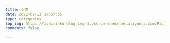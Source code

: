 ```yaml
---
title: 分类
date: 2022-09-12 17:57:35
type: categories
top_img: https://ichirinko-blog-img-1.oss-cn-shenzhen.aliyuncs.com/Pic_res/img/202209122049530.png  #自己根据你想设置的图片的位置修改
comments: false

---
```

